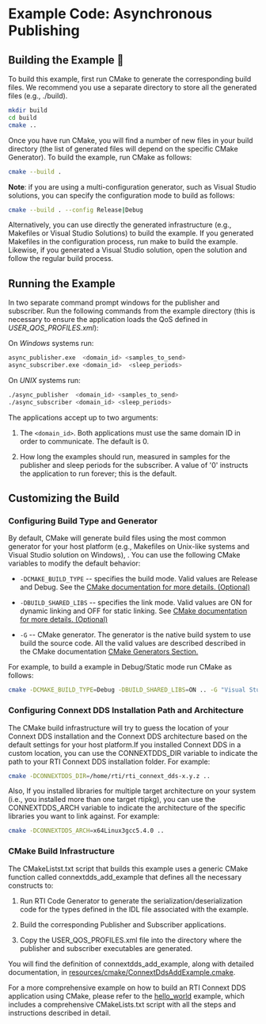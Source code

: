 # Example Code: Asynchronous Publishing

## Building the Example :wrench:

To build this example, first run CMake to generate the corresponding build
files. We recommend you use a separate directory to store all the generated
files (e.g., ./build).

```sh
mkdir build
cd build
cmake ..
```

Once you have run CMake, you will find a number of new files in your build
directory (the list of generated files will depend on the specific CMake
Generator). To build the example, run CMake as follows:

```sh
cmake --build .
```

**Note**: if you are using a multi-configuration generator, such as Visual
Studio solutions, you can specify the configuration mode to build as follows:

```sh
cmake --build . --config Release|Debug
```

Alternatively, you can use directly the generated infrastructure (e.g.,
Makefiles or Visual Studio Solutions) to build the example. If you generated
Makefiles in the configuration process, run make to build the example. Likewise,
if you generated a Visual Studio solution, open the solution and follow the
regular build process.

## Running the Example

In two separate command prompt windows for the publisher and subscriber. Run the
following commands from the example directory (this is necessary to ensure the
application loads the QoS defined in *USER_QOS_PROFILES.xml*):

On *Windows* systems run:

```sh
async_publisher.exe  <domain_id> <samples_to_send>
async_subscriber.exe <domain_id>  <sleep_periods>
```

On *UNIX* systems run:

```sh
./async_publisher  <domain_id> <samples_to_send>
./async_subscriber <domain_id> <sleep_periods>
```

The applications accept up to two arguments:

1.  The `<domain_id>`. Both applications must use the same domain ID in order to
    communicate. The default is 0.

2.  How long the examples should run, measured in samples for the publisher and
    sleep periods for the subscriber. A value of '0' instructs the application
    to run forever; this is the default.

## Customizing the Build

### Configuring Build Type and Generator

By default, CMake will generate build files using the most common generator for
your host platform (e.g., Makefiles on Unix-like systems and Visual Studio
solution on Windows), \. You can use the following CMake variables to modify the
default behavior:

-   `-DCMAKE_BUILD_TYPE` -- specifies the build mode. Valid values are Release
    and Debug. See the [CMake documentation for more details.
    (Optional)](https://cmake.org/cmake/help/latest/variable/CMAKE_BUILD_TYPE.html)

-   `-DBUILD_SHARED_LIBS` -- specifies the link mode. Valid values are ON for
    dynamic linking and OFF for static linking. See [CMake documentation for
    more details.
    (Optional)](https://cmake.org/cmake/help/latest/variable/BUILD_SHARED_LIBS.html)

-   `-G` -- CMake generator. The generator is the native build system to use
    build the source code. All the valid values are described described in the
    CMake documentation [CMake Generators
    Section.](https://cmake.org/cmake/help/latest/manual/cmake-generators.7.html)

For example, to build a example in Debug/Static mode run CMake as follows:

```sh
cmake -DCMAKE_BUILD_TYPE=Debug -DBUILD_SHARED_LIBS=ON .. -G "Visual Studio 15 2017" -A x64
```

### Configuring Connext DDS Installation Path and Architecture

The CMake build infrastructure will try to guess the location of your Connext
DDS installation and the Connext DDS architecture based on the default settings
for your host platform.If you installed Connext DDS in a custom location, you
can use the CONNEXTDDS_DIR variable to indicate the path to your RTI Connext DDS
installation folder. For example:

```sh
cmake -DCONNEXTDDS_DIR=/home/rti/rti_connext_dds-x.y.z ..
```

Also, If you installed libraries for multiple target architecture on your system
(i.e., you installed more than one target rtipkg), you can use the
CONNEXTDDS_ARCH variable to indicate the architecture of the specific libraries
you want to link against. For example:

```sh
cmake -DCONNEXTDDS_ARCH=x64Linux3gcc5.4.0 ..
```

### CMake Build Infrastructure

The CMakeListst.txt script that builds this example uses a generic CMake
function called connextdds_add_example that defines all the necessary constructs
to:

1.  Run RTI Code Generator to generate the serialization/deserialization code
    for the types defined in the IDL file associated with the example.

2.  Build the corresponding Publisher and Subscriber applications.

3.  Copy the USER_QOS_PROFILES.xml file into the directory where the publisher
    and subscriber executables are generated.

You will find the definition of connextdds_add_example, along with detailed
documentation, in
[resources/cmake/ConnextDdsAddExample.cmake](../../../../resources/cmake/ConnextDdsAddExample.cmake).

For a more comprehensive example on how to build an RTI Connext DDS application
using CMake, please refer to the
[hello_world](../../../connext_dds/build_systems/cmake/) example, which includes
a comprehensive CMakeLists.txt script with all the steps and instructions
described in detail.
